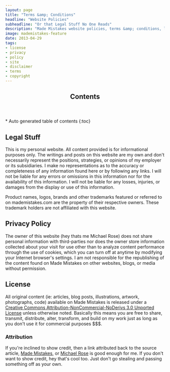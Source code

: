 ```yaml
---
layout: page
title: "Terms &amp; Conditions"
headline: "Website Policies"
subheadline: "Or that Legal Stuff No One Reads"
description: "Made Mistakes website policies, terms &amp; conditions, license, and other legal stuff you won't read."
image: mademistakes-feature
date: 2013-04-29
tags:
- license
- privacy
- policy
- site
- disclaimer
- terms
- copyright
---
```

<section id="table-of-contents" class="toc">
  <header>
    <h1 class="delta">Contents</h1>
  </header>
<div id="drawer" markdown="1">
*  Auto generated table of contents
{:toc}
</div>
</section><!-- /#table-of-contents -->

## Legal Stuff

This is my personal website. All content provided is for informational purposes only. The writings and posts on this website are my own and don't necessarily represent the positions, strategies, or opinions of my employer or its subsidiaries. I make no representations as to the accuracy or completeness of any information found here or by following any links. I will not be liable for any errors or omissions in this information nor for the availability of this information. I will not be liable for any losses, injuries, or damages from the display or use of this information.

Product names, logos, brands and other trademarks featured or referred to on mademistakes.com are the property of their respective owners. These trademark holders are not affiliated with this website.

## Privacy Policy

The owner of this website (hey thats me Michael Rose) does not share personal information with third-parties nor does the owner store information collected about your visit for use other than to analyze content performance through the use of cookies, which you can turn off at anytime by modifying your Internet browser's settings. I am not responsible for the republishing of the content found on Made Mistakes on other websites, blogs, or media without permission.

## License

All original content (ie: articles, blog posts, illustrations, artwork, photographs, code) available on Made Mistakes is released under a [Creative Commons Attribution-NonCommercial-NoDerivs 3.0 Unported License](http://creativecommons.org/licenses/by-nc-nd/3.0/deed.en_US) unless otherwise noted. Basically this means you are free to share, transmit, distribute, alter, transform, and build on my work just as long as you don't use it for commercial purposes $$$.

### Attribution

If you're inclined to show credit, then a link attributed back to the source article, [Made Mistakes](htt://mademistakes.com), or [Michael Rose](http://mademistakes.com) is good enough for me. If you don't want to show credit, hey that's cool too. Just don't go stealing and passing something off as your own.